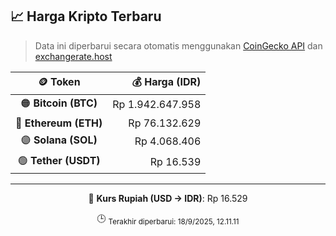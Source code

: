 

<!-- HARGA_KRIPTO -->
## 📈 Harga Kripto Terbaru

> Data ini diperbarui secara otomatis menggunakan [CoinGecko API](https://www.coingecko.com/) dan [exchangerate.host](https://exchangerate.host/)

<div align="center">

| 🪙 Token | 💰 Harga (IDR) |
|:------:|---------------:|
| 🟠 **Bitcoin (BTC)**   | Rp 1.942.647.958 |
| 🔵 **Ethereum (ETH)**  | Rp 76.132.629 |
| 🟣 **Solana (SOL)**    | Rp 4.068.406 |
| 🟢 **Tether (USDT)**   | Rp 16.539 |

---

💱 **Kurs Rupiah (USD → IDR)**: Rp 16.529

🕒 <sub>Terakhir diperbarui: 18/9/2025, 12.11.11</sub>

</div>
<!-- /HARGA_KRIPTO -->